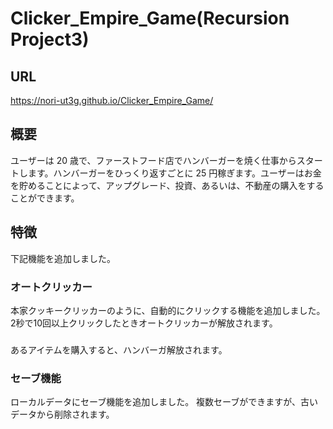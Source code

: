 # Clicker_Empire_Game(Recursion Project3)

## URL
https://nori-ut3g.github.io/Clicker_Empire_Game/

## 概要

ユーザーは 20 歳で、ファーストフード店でハンバーガーを焼く仕事からスタートします。ハンバーガーをひっくり返すごとに 25 円稼ぎます。ユーザーはお金を貯めることによって、アップグレード、投資、あるいは、不動産の購入をすることができます。

## 特徴
下記機能を追加しました。

### オートクリッカー
本家クッキークリッカーのように、自動的にクリックする機能を追加しました。
2秒で10回以上クリックしたときオートクリッカーが解放されます。

### 
あるアイテムを購入すると、ハンバーガ解放されます。

### セーブ機能
ローカルデータにセーブ機能を追加しました。
複数セーブができますが、古いデータから削除されます。
